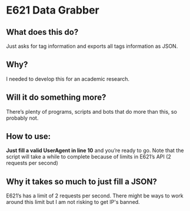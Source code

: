 # E621 Data Grabber

## What does this do?

Just asks for tag information and exports all tags information as JSON.

## Why?

I needed to develop this for an academic research.

## Will it do something more?

There’s plenty of programs, scripts and bots that do more than this, so probably
not.

## How to use:

**Just fill a valid UserAgent in line 10** and you’re ready to go. Note that the
script will take a while to complete because of limits in E621’s API (2 requests per second)

## Why it takes so much to just fill a JSON?

E621’s has a limit of 2 requests per second. There might be ways to work around this limit but I am not risking to get IP's banned.
